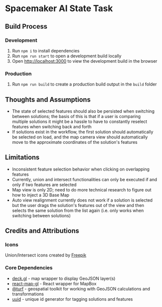 # Spacemaker AI State Task

## Build Process
### Development
1. Run ```npm i``` to install dependencies
2. Run ```npm run start``` to open a development build locally
3. Open [http://localhost:3000](http://localhost:3000) to view the development build in the browser

### Production
1. Run ```npm run build``` to create a production build output in the `build` folder

## Thoughts and Assumptions
* The state of selected features should also be persisted when switching between solutions; the basis of this is that if a user is comparing multiple solutions it might be a hassle to have to constantly reselect features when switching back and forth
* If solutions exist in the workflow, the first solution should automatically be selected on load, and the map camera view should automatically move to the approximate coordinates of the solution's features

## Limitations
* Inconsistent feature selection behavior when clicking on overlapping features
* Currently, union and intersect functionalities can only be executed if and only if two features are selected
* Map view is only 2D; need to do more technical research to figure out how to inject a 3D Base Map
* Auto view realignment currently does not work if a solution is selected but the user drags the solution's features out of the view and then selects the same solution from the list again (i.e. only works when switching between solutions)

## Credits and Attributions
### Icons
Union/Intersect icons created by [Freepik](https://www.freepik.com)

### Core Dependencies
* [deck.gl](https://deck.gl/) - map wrapper to display GeoJSON layer(s)
* [react-map-gl](https://visgl.github.io/react-map-gl/) - React wrapper for MapBox
* [@turf](https://turfjs.org/) - geospatial toolkit for working with GeoJSON calculations and transformations
* [uuid](https://www.npmjs.com/package/uuid) - unique id generator for tagging solutions and features

